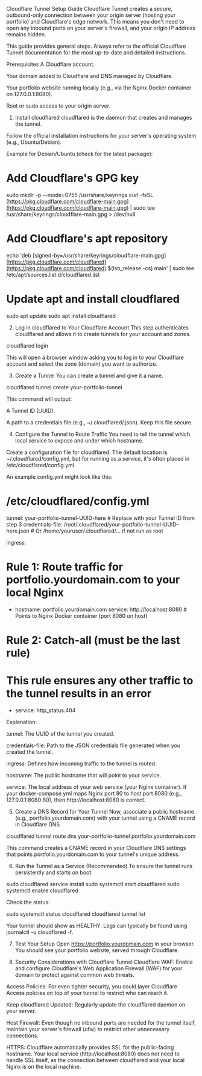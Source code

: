 Cloudflare Tunnel Setup Guide
Cloudflare Tunnel creates a secure, outbound-only connection between your origin server (hosting your portfolio) and Cloudflare's edge network. This means you don't need to open any inbound ports on your server's firewall, and your origin IP address remains hidden.

This guide provides general steps. Always refer to the official Cloudflare Tunnel documentation for the most up-to-date and detailed instructions.

Prerequisites
A Cloudflare account.

Your domain added to Cloudflare and DNS managed by Cloudflare.

Your portfolio website running locally (e.g., via the Nginx Docker container on 127.0.0.1:8080).

Root or sudo access to your origin server.

1. Install cloudflared
cloudflared is the daemon that creates and manages the tunnel.

Follow the official installation instructions for your server's operating system (e.g., Ubuntu/Debian).

Example for Debian/Ubuntu (check for the latest package):

# Add Cloudflare's GPG key
sudo mkdir -p --mode=0755 /usr/share/keyrings
curl -fsSL [https://pkg.cloudflare.com/cloudflare-main.gpg](https://pkg.cloudflare.com/cloudflare-main.gpg) | sudo tee /usr/share/keyrings/cloudflare-main.gpg > /dev/null

# Add Cloudflare's apt repository
echo 'deb [signed-by=/usr/share/keyrings/cloudflare-main.gpg] [https://pkg.cloudflare.com/cloudflared](https://pkg.cloudflare.com/cloudflared) $(lsb_release -cs) main' | sudo tee /etc/apt/sources.list.d/cloudflared.list

# Update apt and install cloudflared
sudo apt update
sudo apt install cloudflared

2. Log in cloudflared to Your Cloudflare Account
This step authenticates cloudflared and allows it to create tunnels for your account and zones.

cloudflared login

This will open a browser window asking you to log in to your Cloudflare account and select the zone (domain) you want to authorize.

3. Create a Tunnel
You can create a tunnel and give it a name.

cloudflared tunnel create your-portfolio-tunnel

This command will output:

A Tunnel ID (UUID).

A path to a credentials file (e.g., ~/.cloudflared/<Tunnel-ID>.json). Keep this file secure.

4. Configure the Tunnel to Route Traffic
You need to tell the tunnel which local service to expose and under which hostname.

Create a configuration file for cloudflared. The default location is ~/.cloudflared/config.yml, but for running as a service, it's often placed in /etc/cloudflared/config.yml.

An example config.yml might look like this:

# /etc/cloudflared/config.yml

tunnel: your-portfolio-tunnel-UUID-here # Replace with your Tunnel ID from step 3
credentials-file: /root/.cloudflared/your-portfolio-tunnel-UUID-here.json # Or /home/youruser/.cloudflared/... if not run as root

ingress:
  # Rule 1: Route traffic for portfolio.yourdomain.com to your local Nginx
  - hostname: portfolio.yourdomain.com
    service: http://localhost:8080 # Points to Nginx Docker container (port 8080 on host)

  # Rule 2: Catch-all (must be the last rule)
  # This rule ensures any other traffic to the tunnel results in an error
  - service: http_status:404

Explanation:

tunnel: The UUID of the tunnel you created.

credentials-file: Path to the JSON credentials file generated when you created the tunnel.

ingress: Defines how incoming traffic to the tunnel is routed.

hostname: The public hostname that will point to your service.

service: The local address of your web service (your Nginx container). If your docker-compose.yml maps Nginx port 80 to host port 8080 (e.g., 127.0.0.1:8080:80), then http://localhost:8080 is correct.

5. Create a DNS Record for Your Tunnel
Now, associate a public hostname (e.g., portfolio.yourdomain.com) with your tunnel using a CNAME record in Cloudflare DNS.

cloudflared tunnel route dns your-portfolio-tunnel portfolio.yourdomain.com

This command creates a CNAME record in your Cloudflare DNS settings that points portfolio.yourdomain.com to your tunnel's unique address.

6. Run the Tunnel as a Service (Recommended)
To ensure the tunnel runs persistently and starts on boot:

sudo cloudflared service install
sudo systemctl start cloudflared
sudo systemctl enable cloudflared

Check the status:

sudo systemctl status cloudflared
cloudflared tunnel list

Your tunnel should show as HEALTHY. Logs can typically be found using journalctl -u cloudflared -f.

7. Test Your Setup
Open https://portfolio.yourdomain.com in your browser. You should see your portfolio website, served through Cloudflare.

8. Security Considerations with Cloudflare Tunnel
Cloudflare WAF: Enable and configure Cloudflare's Web Application Firewall (WAF) for your domain to protect against common web threats.

Access Policies: For even tighter security, you could layer Cloudflare Access policies on top of your tunnel to restrict who can reach it.

Keep cloudflared Updated: Regularly update the cloudflared daemon on your server.

Host Firewall: Even though no inbound ports are needed for the tunnel itself, maintain your server's firewall (ufw) to restrict other unnecessary connections.

HTTPS: Cloudflare automatically provides SSL for the public-facing hostname. Your local service (http://localhost:8080) does not need to handle SSL itself, as the connection between cloudflared and your local Nginx is on the local machine.
